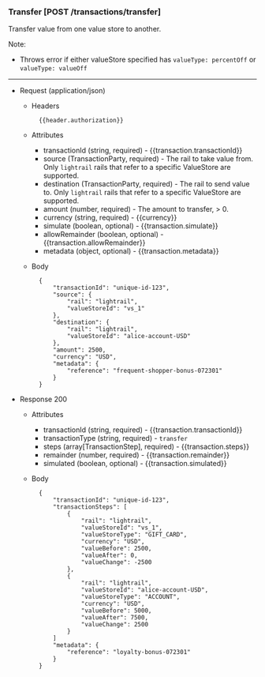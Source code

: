 ### Transfer [POST /transactions/transfer]

Transfer value from one value store to another.

Note:
- Throws error if either valueStore specified has `valueType: percentOff` or `valueType: valueOff`

---
+ Request (application/json)
    + Headers
    
            {{header.authorization}}

    + Attributes
        + transactionId (string, required) - {{transaction.transactionId}}
        + source (TransactionParty, required) - The rail to take value from.  Only `lightrail` rails that refer to a specific ValueStore are supported.
        + destination (TransactionParty, required) - The rail to send value to.  Only `lightrail` rails that refer to a specific ValueStore are supported.
        + amount (number, required) - The amount to transfer, > 0.
        + currency (string, required) - {{currency}}
        + simulate (boolean, optional) - {{transaction.simulate}}
        + allowRemainder (boolean, optional) - {{transaction.allowRemainder}}
        + metadata (object, optional) - {{transaction.metadata}}

    + Body

            {
                "transactionId": "unique-id-123",
                "source": {
                    "rail": "lightrail",
                    "valueStoreId": "vs_1"
                },
                "destination": {
                    "rail": "lightrail",
                    "valueStoreId": "alice-account-USD"
                },
                "amount": 2500,
                "currency": "USD",
                "metadata": {
                    "reference": "frequent-shopper-bonus-072301"
                }
            }

+ Response 200
    + Attributes
        + transactionId (string, required) - {{transaction.transactionId}}
        + transactionType (string, required) - `transfer`
        + steps (array[TransactionStep], required) - {{transaction.steps}}
        + remainder (number, required) - {{transaction.remainder}}
        + simulated (boolean, optional) - {{transaction.simulated}}

    + Body

            {
                "transactionId": "unique-id-123",
                "transactionSteps": [
                    {
                        "rail": "lightrail",
                        "valueStoreId": "vs_1",
                        "valueStoreType": "GIFT_CARD",
                        "currency": "USD",
                        "valueBefore": 2500,
                        "valueAfter": 0,
                        "valueChange": -2500
                    },
                    {
                        "rail": "lightrail",
                        "valueStoreId": "alice-account-USD",
                        "valueStoreType": "ACCOUNT",
                        "currency": "USD",
                        "valueBefore": 5000,
                        "valueAfter": 7500,
                        "valueChange": 2500
                    }
                ]
                "metadata": {
                    "reference": "loyalty-bonus-072301"
                }
            }

